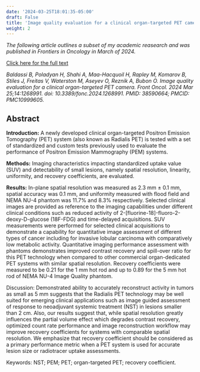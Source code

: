 ```yaml
---
date: '2024-03-25T18:01:35-05:00'
draft: False
title: 'Image quality evaluation for a clinical organ-targeted PET camera'
weight: 2
---
```

*The following article outlines a subset of my academic reasearch and was published in Frontiers in Oncology in March of 2024.*

[Click here for the full text](https://pmc.ncbi.nlm.nih.gov/articles/PMC10999605/)

*Baldassi B, Poladyan H, Shahi A, Maa-Hacquoil H, Rapley M, Komarov B, Stiles J, Freitas V, Waterston M, Aseyev O, Reznik A, Bubon O. Image quality evaluation for a clinical organ-targeted PET camera. Front Oncol. 2024 Mar 25;14:1268991. doi: 10.3389/fonc.2024.1268991. PMID: 38590664; PMCID: PMC10999605.*

## Abstract

**Introduction:** A newly developed clinical organ-targeted Positron Emission Tomography (PET) system (also known as Radialis PET) is tested with a set of standardized and custom tests previously used to evaluate the performance of Positron Emission Mammography (PEM) systems.

**Methods:** Imaging characteristics impacting standardized uptake value (SUV) and detectability of small lesions, namely spatial resolution, linearity, uniformity, and recovery coefficients, are evaluated.

**Results:** In-plane spatial resolution was measured as 2.3 mm ± 0.1 mm, spatial accuracy was 0.1 mm, and uniformity measured with flood field and NEMA NU-4 phantom was 11.7% and 8.3% respectively. Selected clinical images are provided as reference to the imaging capabilities under different clinical conditions such as reduced activity of 2-[fluorine-18]-fluoro-2-deoxy-D-glucose (18F-FDG) and time-delayed acquisitions. SUV measurements were performed for selected clinical acquisitions to demonstrate a capability for quantitative image assessment of different types of cancer including for invasive lobular carcinoma with comparatively low metabolic activity. Quantitative imaging performance assessment with phantoms demonstrates improved contrast recovery and spill-over ratio for this PET technology when compared to other commercial organ-dedicated PET systems with similar spatial resolution. Recovery coefficients were measured to be 0.21 for the 1 mm hot rod and up to 0.89 for the 5 mm hot rod of NEMA NU-4 Image Quality phantom.

Discussion: Demonstrated ability to accurately reconstruct activity in tumors as small as 5 mm suggests that the Radialis PET technology may be well suited for emerging clinical applications such as image guided assessment of response to neoadjuvant systemic treatment (NST) in lesions smaller than 2 cm. Also, our results suggest that, while spatial resolution greatly influences the partial volume effect which degrades contrast recovery, optimized count rate performance and image reconstruction workflow may improve recovery coefficients for systems with comparable spatial resolution. We emphasize that recovery coefficient should be considered as a primary performance metric when a PET system is used for accurate lesion size or radiotracer uptake assessments.

Keywords: NST; PEM; PET; organ-targeted PET; recovery coefficient.